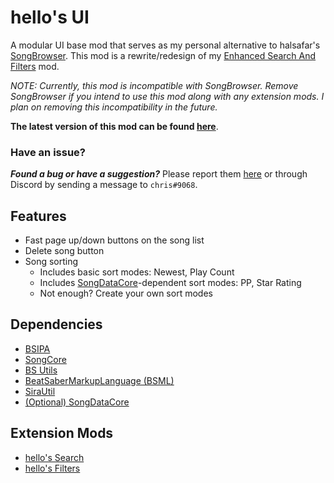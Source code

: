 # hello's UI

A modular UI base mod that serves as my personal alternative to halsafar's [SongBrowser](https://github.com/halsafar/BeatSaberSongBrowser). This mod is a rewrite/redesign of my [Enhanced Search And Filters](https://github.com/chrislee0419/EnhancedSearchAndFilters) mod.

*NOTE: Currently, this mod is incompatible with SongBrowser. Remove SongBrowser if you intend to use this mod along with any extension mods. I plan on removing this incompatibility in the future.*

**The latest version of this mod can be found [here](https://github.com/chrislee0419/hellosUI/releases)**.

### Have an issue?

_**Found a bug or have a suggestion?**_ Please report them [here](https://github.com/chrislee0419/hellosUI/issues) or through Discord by sending a message to `chris#9068`.

## Features

- Fast page up/down buttons on the song list
- Delete song button
- Song sorting
     - Includes basic sort modes: Newest, Play Count
     - Includes [SongDataCore](https://github.com/halsafar/BeatSaberSongDataCore)-dependent sort modes: PP, Star Rating
     - Not enough? Create your own sort modes

## Dependencies

- [BSIPA](https://github.com/bsmg/BeatSaber-IPA-Reloaded)
- [SongCore](https://github.com/Kylemc1413/SongCore)
- [BS Utils](https://github.com/Kylemc1413/Beat-Saber-Utils)
- [BeatSaberMarkupLanguage (BSML)](https://github.com/monkeymanboy/BeatSaberMarkupLanguage)
- [SiraUtil](https://github.com/Auros/SiraUtil)
- [(Optional) SongDataCore](https://github.com/halsafar/BeatSaberSongDataCore)

## Extension Mods

- [hello's Search](https://github.com/chrislee0419/hellosSearch)
- [hello's Filters](https://github.com/chrislee0419/hellosFilters)
